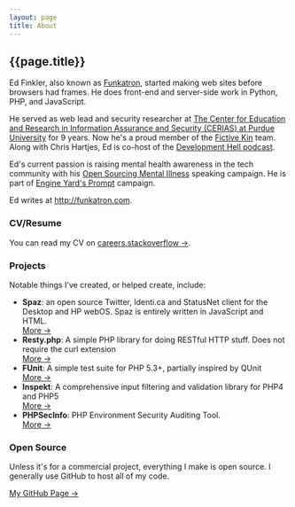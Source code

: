 ```yaml
---
layout: page
title: About
---
```


## {{page.title}} ##

Ed Finkler, also known as [Funkatron][1], started making web sites before browsers had frames. He does front-end and server-side work in Python, PHP, and JavaScript.

He served as web lead and security researcher at [The Center for Education and Research in Information Assurance and Security (CERIAS) at Purdue University][2] for 9 years. Now he's a proud member of the [Fictive Kin][3] team. Along with Chris Hartjes, Ed is co-host of the [Development Hell podcast][4].

Ed's current passion is raising mental health awareness in the tech community with his [Open Sourcing Mental Illness][5] speaking campaign. He is part of [Engine Yard's Prompt][6] campaign.

Ed writes at <http://funkatron.com>.

 [1]: https://twitter.com/funkatron
 [2]: http://www.cerias.purdue.edu
 [3]: http://fictivekin.com
 [4]: http://devhell.info
 [5]: http://funkatron.com/osmi
 [6]: http://prompt.engineyard.com


### CV/Resume ###

You can read my CV on [careers.stackoverflow &#x2192;](http://careers.stackoverflow.com/funkatron).


### Projects ###

Notable things I've created, or helped create, include:

 * **Spaz**: an open source Twitter, Identi.ca and StatusNet client for the Desktop and HP webOS. Spaz is entirely written in JavaScript and HTML.   
   [More &#x2192;](http://getspaz.com)
 * **Resty.php**: A simple PHP library for doing RESTful HTTP stuff. Does not require the curl extension    
   [More &#x2192;](https://github.com/fictivekin/resty.php)
 * **FUnit**: A simple test suite for PHP 5.3+, partially inspired by QUnit   
   [More &#x2192;](https://github.com/funkatron/FUnit)
 * **Inspekt**: A comprehensive input filtering and validation library for PHP4 and PHP5   
   [More &#x2192;](http://github.com/funkatron/inspekt/)
 * **PHPSecInfo**: PHP Environment Security Auditing Tool.   
   [More &#x2192;](http://phpsec.org/projects/phpsecinfo/)


### Open Source ###

Unless it's for a commercial project, everything I make is open source. I generally use GitHub to host all of my code.

[My GitHub Page &#x2192;](http://github.com/funkatron)
